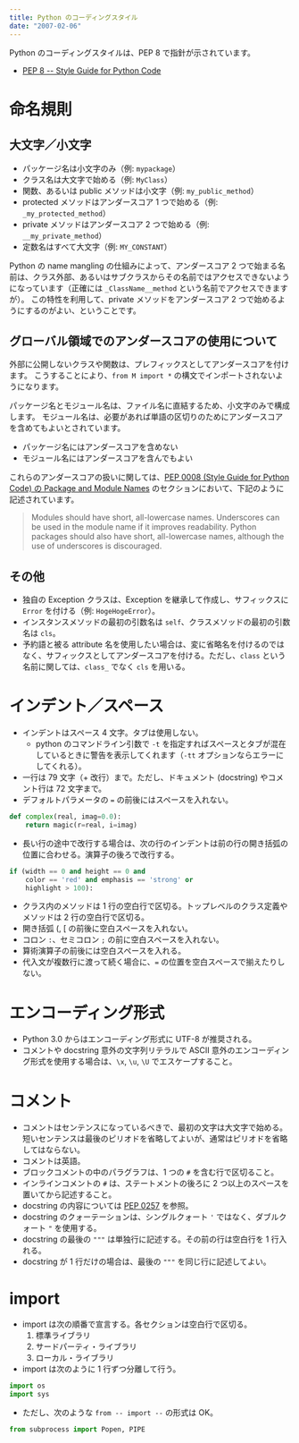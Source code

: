 ```yaml
---
title: Python のコーディングスタイル
date: "2007-02-06"
---
```


Python のコーディングスタイルは、PEP 8 で指針が示されています。

* [PEP 8 -- Style Guide for Python Code](https://www.python.org/dev/peps/pep-0008/)

命名規則
====

大文字／小文字
----
- パッケージ名は小文字のみ（例: `mypackage`）
- クラス名は大文字で始める（例: `MyClass`）
- 関数、あるいは public メソッドは小文字（例: `my_public_method`）
- protected メソッドはアンダースコア 1 つで始める（例: `_my_protected_method`）
- private メソッドはアンダースコア 2 つで始める（例: `__my_private_method`）
- 定数名はすべて大文字（例: `MY_CONSTANT`）

Python の name mangling の仕組みによって、アンダースコア 2 つで始まる名前は、クラス外部、あるいはサブクラスからその名前ではアクセスできないようになっています（正確には `_ClassName__method` という名前でアクセスできますが）。
この特性を利用して、private メソッドをアンダースコア 2 つで始めるようにするのがよい、ということです。


グローバル領域でのアンダースコアの使用について
----
外部に公開しないクラスや関数は、プレフィックスとしてアンダースコアを付けます。
こうすることにより、`from M import *` の構文でインポートされないようになります。

パッケージ名とモジュール名は、ファイル名に直結するため、小文字のみで構成します。
モジュール名は、必要があれば単語の区切りのためにアンダースコアを含めてもよいとされています。

- パッケージ名にはアンダースコアを含めない
- モジュール名にはアンダースコアを含んでもよい

これらのアンダースコアの扱いに関しては、[PEP 0008 (Style Guide for Python Code) の Package and Module Names](https://www.python.org/dev/peps/pep-0008/#package-and-module-names) のセクションにおいて、下記のように記述されています。

> Modules should have short, all-lowercase names. Underscores can be used in the module name if it improves readability. Python packages should also have short, all-lowercase names, although the use of underscores is discouraged.


その他
----
- 独自の Exception クラスは、Exception を継承して作成し、サフィックスに `Error` を付ける（例: `HogeHogeError`）。
- インスタンスメソッドの最初の引数名は `self`、クラスメソッドの最初の引数名は `cls`。
- 予約語と被る attribute 名を使用したい場合は、変に省略名を付けるのではなく、サフィックスとしてアンダースコアを付ける。ただし、`class` という名前に関しては、`class_` でなく `cls` を用いる。


インデント／スペース
====
- インデントはスペース 4 文字。タブは使用しない。
  - python のコマンドライン引数で `-t` を指定すればスペースとタブが混在しているときに警告を表示してくれます（`-tt` オプションならエラーにしてくれる）。
- 一行は 79 文字（+ 改行）まで。ただし、ドキュメント (docstring) やコメント行は 72 文字まで。
- デフォルトパラメータの `=` の前後にはスペースを入れない。

```python
def complex(real, imag=0.0):
    return magic(r=real, i=imag)
```

- 長い行の途中で改行する場合は、次の行のインデントは前の行の開き括弧の位置に合わせる。演算子の後ろで改行する。

```python
if (width == 0 and height == 0 and
    color == 'red' and emphasis == 'strong' or
    highlight > 100):
```

- クラス内のメソッドは 1 行の空白行で区切る。トップレベルのクラス定義やメソッドは 2 行の空白行で区切る。
- 開き括弧 (, [ の前後に空白スペースを入れない。
- コロン `:`、セミコロン `;` の前に空白スペースを入れない。
- 算術演算子の前後には空白スペースを入れる。
- 代入文が複数行に渡って続く場合に、`=` の位置を空白スペースで揃えたりしない。


エンコーディング形式
====
- Python 3.0 からはエンコーディング形式に UTF-8 が推奨される。
- コメントや docstring 意外の文字列リテラルで ASCII 意外のエンコーディング形式を使用する場合は、`\x`, `\u`, `\U` でエスケープすること。


コメント
====
- コメントはセンテンスになっているべきで、最初の文字は大文字で始める。短いセンテンスは最後のピリオドを省略してよいが、通常はピリオドを省略してはならない。
- コメントは英語。
- ブロックコメントの中のパラグラフは、1 つの `#` を含む行で区切ること。
- インラインコメントの `#` は、ステートメントの後ろに 2 つ以上のスペースを置いてから記述すること。
- docstring の内容については [PEP 0257](http://www.python.org/dev/peps/pep-0257/) を参照。
- docstring のクォーテーションは、シングルクォート `'` ではなく、ダブルクォート `"` を使用する。
- docstring の最後の `"""` は単独行に記述する。その前の行は空白行を 1 行入れる。
- docstring が 1 行だけの場合は、最後の `"""` を同じ行に記述してよい。


import
====
- import は次の順番で宣言する。各セクションは空白行で区切る。
  1. 標準ライブラリ
  2. サードパーティ・ライブラリ
  3. ローカル・ライブラリ
- import は次のように 1 行ずつ分離して行う。

```python
import os
import sys
```

- ただし、次のような `from -- import --` の形式は OK。

```python
from subprocess import Popen, PIPE
```

